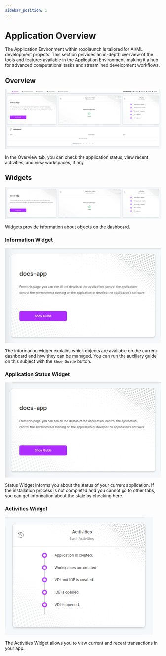 ```yaml
---
sidebar_position: 1
---
```


# Application Overview

The Application Environment within robolaunch is tailored for AI/ML development projects. This section provides an in-depth overview of the tools and features available in the Application Environment, making it a hub for advanced computational tasks and streamlined development workflows.

## Overview

![In the Overview tab, you can check the application status, view recent activities, and view workspaces, if any.](./img/app-tab-overview.png)

In the Overview tab, you can check the application status, view recent activities, and view workspaces, if any.

## Widgets

![Instance Dashboard Widgets](./img/app-widgets.png)

Widgets provide information about objects on the dashboard.

### Information Widget

![Information Widget](./img/app-info-widget.png)

The information widget explains which objects are available on the current dashboard and how they can be managed. You can run the auxiliary guide on this subject with the `Show Guide` button.

### Application Status Widget

![Application Status Widget](./img/app-info-widget.png)

Status Widget informs you about the status of your current application. If the installation process is not completed and you cannot go to other tabs, you can get information about the state by checking here.

### Activities Widget

![Activities Widget](./img/app-activities-widget.png)

The Activities Widget allows you to view current and recent transactions in your app.
